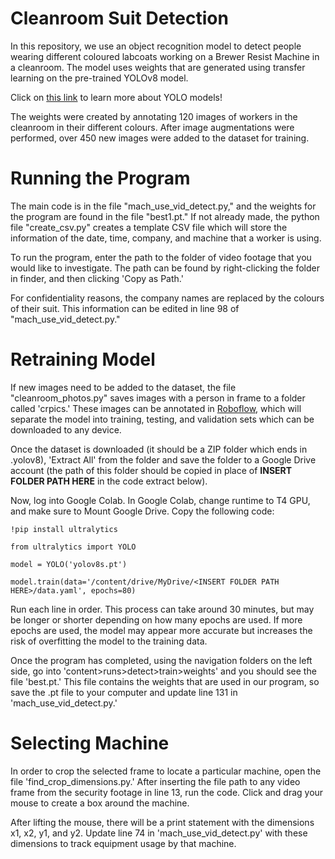 # Cleanroom Suit Detection
In this repository, we use an object recognition model to detect people wearing different coloured labcoats 
working on a Brewer Resist Machine in a cleanroom. The model uses weights that are generated using transfer 
learning on the pre-trained YOLOv8 model. 

Click on [this link](https://github.com/ultralytics/ultralytics) to learn more about YOLO models!

The weights were created by annotating 120 images of workers in the cleanroom in their different colours. 
After image augmentations were performed, over 450 new images were added to the dataset for training. 

# Running the Program
The main code is in the file "mach_use_vid_detect.py," and the weights for the program are found in the file "best1.pt." 
If not already made, the python file "create_csv.py" creates a template CSV file which will store the information
of the date, time, company, and machine that a worker is using. 

To run the program, enter the path to the folder of video footage that you would like to investigate. The path can be found
by right-clicking the folder in finder, and then clicking 'Copy as Path.'

For confidentiality reasons, the company names are replaced by the colours of their suit. This information can be edited
in line 98 of "mach_use_vid_detect.py."

# Retraining Model
If new images need to be added to the dataset, the file "cleanroom_photos.py" saves images with a person in frame to 
a folder called 'crpics.' These images can be annotated in [Roboflow](https://roboflow.com/), which will separate the model into training, testing,
and validation sets which can be downloaded to any device. 

Once the dataset is downloaded (it should be a ZIP folder which ends in .yolov8), 'Extract All' from the folder and save 
the folder to a Google Drive account (the path of this folder should be copied in place of **INSERT FOLDER PATH HERE** in the code 
extract below).

Now, log into Google Colab. In Google Colab, change runtime to T4 GPU, and make sure to Mount Google Drive. Copy the following code:
    
    !pip install ultralytics
    
    from ultralytics import YOLO

    model = YOLO('yolov8s.pt')

    model.train(data='/content/drive/MyDrive/<INSERT FOLDER PATH HERE>/data.yaml', epochs=80)

Run each line in order. This process can take around 30 minutes, but may be longer or shorter depending on how many epochs 
are used. If more epochs are used, the model may appear more accurate but increases the risk of overfitting the model to 
the training data. 

Once the program has completed, using the navigation folders on the left side, go into 'content>runs>detect>train>weights' and you 
should see the file 'best.pt.' This file contains the weights that are used in our program, so save the .pt file to your
computer and update line 131 in 'mach_use_vid_detect.py.'

# Selecting Machine
In order to crop the selected frame to locate a particular machine, open the file 'find_crop_dimensions.py.' After inserting the file path
to any video frame from the security footage in line 13, run the code. Click and drag your mouse to create a box around the machine. 

After lifting the mouse, there will be a print statement with the dimensions x1, x2, y1, and y2. Update line 74 in 'mach_use_vid_detect.py'
with these dimensions to track equipment usage by that machine. 
